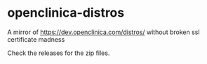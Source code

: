 # openclinica-distros
A mirror of https://dev.openclinica.com/distros/ without broken ssl certificate madness

Check the releases for the zip files.